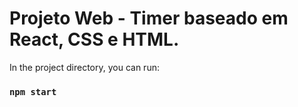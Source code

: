 # Projeto Web - Timer baseado em React, CSS e HTML.

In the project directory, you can run:

### `npm start`

